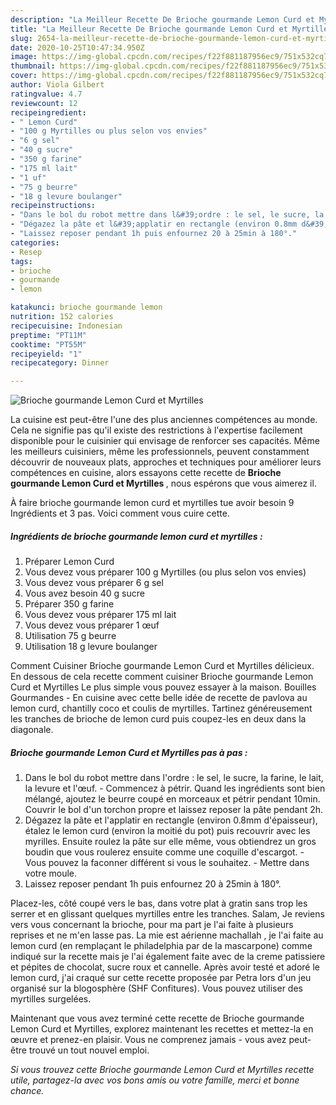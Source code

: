 ```yaml
---
description: "La Meilleur Recette De Brioche gourmande Lemon Curd et Myrtilles"
title: "La Meilleur Recette De Brioche gourmande Lemon Curd et Myrtilles"
slug: 2654-la-meilleur-recette-de-brioche-gourmande-lemon-curd-et-myrtilles
date: 2020-10-25T10:47:34.950Z
image: https://img-global.cpcdn.com/recipes/f22f881187956ec9/751x532cq70/brioche-gourmande-lemon-curd-et-myrtilles-photo-principale-de-la-recette.jpg
thumbnail: https://img-global.cpcdn.com/recipes/f22f881187956ec9/751x532cq70/brioche-gourmande-lemon-curd-et-myrtilles-photo-principale-de-la-recette.jpg
cover: https://img-global.cpcdn.com/recipes/f22f881187956ec9/751x532cq70/brioche-gourmande-lemon-curd-et-myrtilles-photo-principale-de-la-recette.jpg
author: Viola Gilbert
ratingvalue: 4.7
reviewcount: 12
recipeingredient:
- " Lemon Curd"
- "100 g Myrtilles ou plus selon vos envies"
- "6 g sel"
- "40 g sucre"
- "350 g farine"
- "175 ml lait"
- "1 uf"
- "75 g beurre"
- "18 g levure boulanger"
recipeinstructions:
- "Dans le bol du robot mettre dans l&#39;ordre : le sel, le sucre, la farine, le lait, la levure et l&#39;œuf. Commencez à pétrir. Quand les ingrédients sont bien mélangé, ajoutez le beurre coupé en morceaux et pétrir pendant 10min. Couvrir le bol d&#39;un torchon propre et laissez reposer la pâte pendant 2h."
- "Dégazez la pâte et l&#39;applatir en rectangle (environ 0.8mm d&#39;épaisseur), étalez le lemon curd (environ la moitié du pot) puis recouvrir avec les myrilles. Ensuite roulez la pâte sur elle même, vous obtiendrez un gros boudin que vous roulerez ensuite comme une coquille d&#39;escargot. Vous pouvez la faconner différent si vous le souhaitez. Mettre dans votre moule."
- "Laissez reposer pendant 1h puis enfournez 20 à 25min à 180°."
categories:
- Resep
tags:
- brioche
- gourmande
- lemon

katakunci: brioche gourmande lemon 
nutrition: 152 calories
recipecuisine: Indonesian
preptime: "PT11M"
cooktime: "PT55M"
recipeyield: "1"
recipecategory: Dinner

---
```



![Brioche gourmande Lemon Curd et Myrtilles](https://img-global.cpcdn.com/recipes/f22f881187956ec9/751x532cq70/brioche-gourmande-lemon-curd-et-myrtilles-photo-principale-de-la-recette.jpg)

La cuisine est peut-être l'une des plus anciennes compétences au monde. Cela ne signifie pas qu'il existe des restrictions à l'expertise facilement disponible pour le cuisinier qui envisage de renforcer ses capacités. Même les meilleurs cuisiniers, même les professionnels, peuvent constamment découvrir de nouveaux plats, approches et techniques pour améliorer leurs compétences en cuisine, alors essayons cette recette de <strong> Brioche gourmande Lemon Curd et Myrtilles </strong>, nous espérons que vous aimerez il.

<!--inarticleads1-->

À faire brioche gourmande lemon curd et myrtilles tue avoir besoin 9 Ingrédients et 3 pas. Voici comment vous cuire cette.

##### Ingrédients de brioche gourmande lemon curd et myrtilles :

1. Préparer  Lemon Curd
1. Vous devez vous préparer 100 g Myrtilles (ou plus selon vos envies)
1. Vous devez vous préparer 6 g sel
1. Vous avez besoin 40 g sucre
1. Préparer 350 g farine
1. Vous devez vous préparer 175 ml lait
1. Vous devez vous préparer 1 œuf
1. Utilisation 75 g beurre
1. Utilisation 18 g levure boulanger


Comment Cuisiner Brioche gourmande Lemon Curd et Myrtilles délicieux. En dessous de cela recette comment cuisiner Brioche gourmande Lemon Curd et Myrtilles Le plus simple vous pouvez essayer à la maison. Bouilles Gourmandes - En cuisine avec cette belle idée de recette de pavlova au lemon curd, chantilly coco et coulis de myrtilles. Tartinez généreusement les tranches de brioche de lemon curd puis coupez-les en deux dans la diagonale. 

<!--inarticleads2-->

##### Brioche gourmande Lemon Curd et Myrtilles pas à pas :

1. Dans le bol du robot mettre dans l&#39;ordre : le sel, le sucre, la farine, le lait, la levure et l&#39;œuf. - Commencez à pétrir. Quand les ingrédients sont bien mélangé, ajoutez le beurre coupé en morceaux et pétrir pendant 10min. Couvrir le bol d&#39;un torchon propre et laissez reposer la pâte pendant 2h.
1. Dégazez la pâte et l&#39;applatir en rectangle (environ 0.8mm d&#39;épaisseur), étalez le lemon curd (environ la moitié du pot) puis recouvrir avec les myrilles. Ensuite roulez la pâte sur elle même, vous obtiendrez un gros boudin que vous roulerez ensuite comme une coquille d&#39;escargot. - Vous pouvez la faconner différent si vous le souhaitez. - Mettre dans votre moule.
1. Laissez reposer pendant 1h puis enfournez 20 à 25min à 180°.


Placez-les, côté coupé vers le bas, dans votre plat à gratin sans trop les serrer et en glissant quelques myrtilles entre les tranches. Salam, Je reviens vers vous concernant la brioche, pour ma part je l&#39;ai faite à plusieurs reprises et ne m&#39;en lasse pas. La mie est aérienne machallah , je l&#39;ai faite au lemon curd (en remplaçant le philadelphia par de la mascarpone) comme indiqué sur la recette mais je l&#39;ai également faite avec de la creme patissiere et pépites de chocolat, sucre roux et cannelle. Après avoir testé et adoré le lemon curd, j&#39;ai craqué sur cette recette proposée par Petra lors d&#39;un jeu organisé sur la blogosphère (SHF Confitures). Vous pouvez utiliser des myrtilles surgelées. 

<!--inarticleads1-->

<p>
Maintenant que vous avez terminé cette recette de Brioche gourmande Lemon Curd et Myrtilles, explorez maintenant les recettes et mettez-la en œuvre et prenez-en plaisir. Vous ne comprenez jamais - vous avez peut-être trouvé un tout nouvel emploi.
</p>

<p>
<i>Si vous trouvez cette Brioche gourmande Lemon Curd et Myrtilles recette utile, partagez-la avec vos bons amis ou votre famille, merci et bonne chance.</i>
</p>
